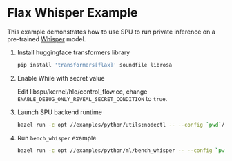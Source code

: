 # Flax Whisper Example

This example demonstrates how to use SPU to run private inference on a pre-trained
[Whisper](https://huggingface.co/docs/transformers/model_doc/whisper#transformers.FlaxWhisperForConditionalGeneration) model.

1. Install huggingface transformers library

    ```sh
    pip install 'transformers[flax]' soundfile librosa
    ```

2. Enable While with secret value

    Edit libspu/kernel/hlo/control_flow.cc, change `ENABLE_DEBUG_ONLY_REVEAL_SECRET_CONDITION` to `true`.

3. Launch SPU backend runtime

    ```sh
    bazel run -c opt //examples/python/utils:nodectl -- --config `pwd`/examples/python/ml/bench_whisper/3pc.json up
    ```

4. Run `bench_whisper` example

    ```sh
    bazel run -c opt //examples/python/ml/bench_whisper -- --config `pwd`/examples/python/ml/bench_whisper/3pc.json
    ```
